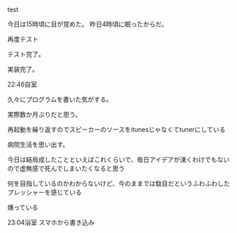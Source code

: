 test

今日は15時頃に目が覚めた。
昨日4時頃に眠ったからだ。

再度テスト

テスト完了。

実装完了。

22:46自室

久々にプログラムを書いた気がする。

実際数か月ぶりだと思う。

再起動を繰り返すのでスピーカーのソースをitunesじゃなくてtunerにしている

病院生活を思い出す。

今日は結局成したことといえばこれくらいで、毎日アイデアが湧くわけでもないので虚無感で死んでしまいたくなると思う

何を目指しているのかわからないけど、今のままでは駄目だというふわふわしたプレッシャーを感じている

燻っている

23:04浴室
スマホから書き込み